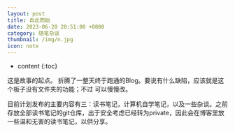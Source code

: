 ```yaml
---
layout: post
title: 自此而始
date: 2023-06-20 20:51:00 +0800
category: 随笔杂谈
thumbnail: /img/n.jpg
icon: note
---
```



* content
{:toc}

这是故事的起点。
折腾了一整天终于跑通的Blog。要说有什么缺陷，应该就是这个板子没有文件夹的功能；不过 可以慢慢改。

目前计划发布的主要内容有三：读书笔记，计算机自学笔记，以及一些杂谈。之前存放全部读书笔记的git仓库，出于安全考虑已经转为private，因此会在博客里放一些温和无害的读书笔记，以供分享。
